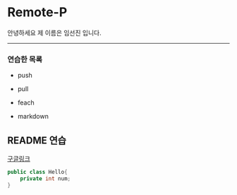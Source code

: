 # Remote-P

안녕하세요 제 이름은 임선진 입니다. 

---
### 연습한 목록 
+ push 
- pull
* feach
+ markdown


## README 연습 
[구글링크](https://www.google.com)

```java
public class Hello{
    private int num;
}
```
